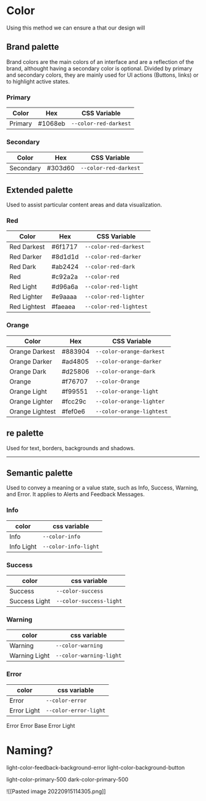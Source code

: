 # Color
Using this method we can ensure a that our design will

## Brand palette
Brand colors are the main colors of an interface and are a reflection of the brand, althought having a secondary color is optional. Divided by primary and secondary colors, they are mainly used for UI actions (Buttons, links) or to highlight active states.

### Primary
| **Color** | **Hex** | **CSS Variable** |
| --- | ---| --- |
| Primary | #1068eb |  `--color-red-darkest` |

### Secondary
| **Color** | **Hex** | **CSS Variable** |
| --- | ---| --- |
| Secondary | #303d60 |  `--color-red-darkest` |

## Extended palette
Used to assist particular content areas and data visualization.

### Red
| **Color** | **Hex** | **CSS Variable** |
| --- | ---| --- |
| Red Darkest | #6f1717 |  `--color-red-darkest` |
| Red Darker | #8d1d1d |`--color-red-darker` |
| Red Dark | #ab2424 | `--color-red-dark` |
| Red | #c92a2a | `--color-red` |
| Red Light | #d96a6a | `--color-red-light` |
| Red Lighter | #e9aaaa |`--color-red-lighter` |
| Red Lightest | #faeaea | `--color-red-lightest` |

### Orange
| **Color** | **Hex** | **CSS Variable** |
| --- | ---| --- |
| Orange Darkest | #883904 |  `--color-orange-darkest` |
| Orange Darker | #ad4805 |`--color-orange-darker` |
| Orange Dark | #d25806 | `--color-orange-dark` |
| Orange | #f76707 | `--color-Orange` |
| Orange Light | #f99551 | `--color-orange-light` |
| Orange Lighter | #fcc29c |`--color-orange-lighter` |
| Orange Lightest | #fef0e6 | `--color-orange-lightest` |


## re palette
Used for text, borders, backgrounds and shadows.

---

## Semantic palette
Used to convey a meaning or a value state, such as Info, Success, Warning, and Error. It applies to Alerts and Feedback Messages.

### Info
| color | css variable|
| --- | ---|
| Info | ```--color-info``` |
| Info Light| ```--color-info-light```|

### Success
| color | css variable|
| --- | ---|
| Success | ```--color-success``` |
| Success Light| ```--color-success-light```|

### Warning
| color | css variable|
| --- | ---|
| Warning | ```--color-warning``` |
| Warning Light| ```--color-warning-light```|

### Error
| color | css variable|
| --- | ---|
| Error | ```--color-error``` |
| Error Light| ```--color-error-light```|


Error
Error Base
Error Light


# Naming?
light-color-feedback-background-error
light-color-background-button

light-color-primary-500
dark-color-primary-500

![[Pasted image 20220915114305.png]]
